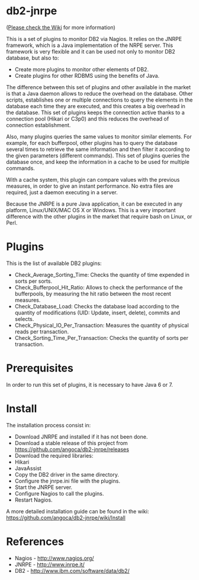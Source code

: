 db2-jnrpe
=========

([Please check the Wiki](https://github.com/angoca/db2-jnrpe/wiki) for more information)

This is a set of plugins to monitor DB2 via Nagios. It relies on the JNRPE
framework, which is a Java implementation of the NRPE server.
This framework is very flexible and it can be used not only to monitor DB2
database, but also to:

* Create more plugins to monitor other elements of DB2.
* Create plugins for other RDBMS using the benefits of Java.

The difference between this set of plugins and other available in the market is
that a Java daemon allows to reduce the overhead on the database.
Other scripts, establishes one or multiple connections to query the elements in
the database each time they are executed, and this creates a big overhead in
the database.
This set of plugins keeps the connection active thanks to a connection pool
(Hikari or C3p0) and this reduces the overhead of connection establishment.

Also, many plugins queries the same values to monitor similar elements.
For example, for each bufferpool, other plugins has to query the database
several times to retrieve the same information and then filter it according to
the given parameters (different commands).
This set of plugins queries the database once, and keep the information in a
cache to be used for multiple commands.

With a cache system, this plugin can compare values with the previous
measures, in order to give an instant performance.
No extra files are required, just a daemon executing in a server.

Because the JNRPE is a pure Java application, it can be executed in any
platform, Linux/UNIX/MAC OS X or Windows. This is a very important difference
with the other plugins in the market that require bash on Linux, or Perl.


# Plugins

This is the list of available DB2 plugins:

* Check_Average_Sorting_Time: Checks the quantity of time expended in sorts per
sorts.
* Check_Bufferpool_Hit_Ratio: Allows to check the performance of the
bufferpools, by measuring the hit ratio between the most recent measures.
* Check_Database_Load: Checks the database load according to the quantity
of modifications (UID: Update, insert, delete), commits and selects.
* Check_Physical_IO_Per_Transaction: Measures the quantity of physical reads
per transaction.
* Check_Sorting_Time_Per_Transaction: Checks the quantity of sorts per
transaction.


# Prerequisites

In order to run this set of plugins, it is necessary to have Java 6 or 7.


# Install

The installation process consist in:

* Download JNRPE and installed if it has not been done.
* Download a stable release of this project from
    https://github.com/angoca/db2-jnrpe/releases
* Download the required libraries:
 * Hikari
 * JavaAssist
* Copy the DB2 driver in the same directory.
* Configure the jnrpe.ini file with the plugins.
* Start the JNRPE server.
* Configure Nagios to call the plugins.
* Restart Nagios.

A more detailed installation guide can be found in the wiki:
  https://github.com/angoca/db2-jnrpe/wiki/Install


# References

* Nagios - http://www.nagios.org/
* JNRPE - http://www.jnrpe.it/
* DB2 - http://www.ibm.com/software/data/db2/

